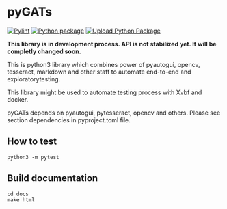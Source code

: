 # pyGATs

[![Pylint](https://github.com/IntegraSDL/pygats/actions/workflows/pylint.yml/badge.svg)](https://github.com/IntegraSDL/pygats/actions/workflows/pylint.yml)
[![Python package](https://github.com/IntegraSDL/pygats/actions/workflows/python-package.yml/badge.svg)](https://github.com/IntegraSDL/pygats/actions/workflows/python-package.yml)
[![Upload Python Package](https://github.com/IntegraSDL/pygats/actions/workflows/python-publish.yml/badge.svg)](https://github.com/IntegraSDL/pygats/actions/workflows/python-publish.yml)

**This library is in development process. API is not stabilized yet. It will
be completly changed soon.**


This is python3 library which combines power of pyautogui, opencv, tesseract, 
markdown and other staff to automate end-to-end and exploratorytesting.

This library might be used to automate testing process with Xvbf and docker.

pyGATs depends on pyautogui, pytesseract, opencv and others. Please see section
dependencies in pyproject.toml file.


## How to test

```
python3 -m pytest
```

## Build documentation

```
cd docs
make html
```
